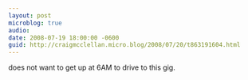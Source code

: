 ```yaml
---
layout: post
microblog: true
audio: 
date: 2008-07-19 18:00:00 -0600
guid: http://craigmcclellan.micro.blog/2008/07/20/t863191604.html
---
```

does not want to get up at 6AM to drive to this gig.
